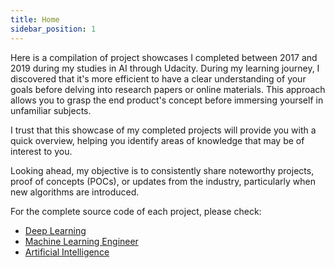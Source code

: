 ```yaml
---
title: Home
sidebar_position: 1
---
```


Here is a compilation of project showcases I completed between 2017 and 2019 during my studies in AI through Udacity. During my learning journey, I discovered that it's more efficient to have a clear understanding of your goals before delving into research papers or online materials. This approach allows you to grasp the end product's concept before immersing yourself in unfamiliar subjects.

I trust that this showcase of my completed projects will provide you with a quick overview, helping you identify areas of knowledge that may be of interest to you.

Looking ahead, my objective is to consistently share noteworthy projects, proof of concepts (POCs), or updates from the industry, particularly when new algorithms are introduced.

For the complete source code of each project, please check:
- [Deep Learning](https://github.com/saitaiky/Deep-Learning-Nanodegree)
- [Machine Learning Engineer](https://github.com/saitaiky/Udacity-Machine-Learning-Engineer-Nanodegree)
- [Artificial Intelligence](https://github.com/saitaiky/Artificial-Intelligence-Nanodegree)